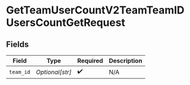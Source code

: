 # GetTeamUserCountV2TeamTeamIDUsersCountGetRequest


## Fields

| Field              | Type               | Required           | Description        |
| ------------------ | ------------------ | ------------------ | ------------------ |
| `team_id`          | *Optional[str]*    | :heavy_check_mark: | N/A                |
